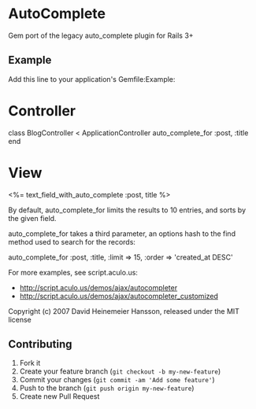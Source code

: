 # AutoComplete

Gem port of the legacy auto_complete plugin for Rails 3+

## Example

Add this line to your application's Gemfile:Example:

  # Controller
  class BlogController < ApplicationController
    auto_complete_for :post, :title
  end

  # View
  <%= text_field_with_auto_complete :post, title %>

By default, auto_complete_for limits the results to 10 entries,
and sorts by the given field.

auto_complete_for takes a third parameter, an options hash to
the find method used to search for the records:

  auto_complete_for :post, :title, :limit => 15, :order => 'created_at DESC'

For more examples, see script.aculo.us:
* http://script.aculo.us/demos/ajax/autocompleter
* http://script.aculo.us/demos/ajax/autocompleter_customized

Copyright (c) 2007 David Heinemeier Hansson, released under the MIT license

## Contributing

1. Fork it
2. Create your feature branch (`git checkout -b my-new-feature`)
3. Commit your changes (`git commit -am 'Add some feature'`)
4. Push to the branch (`git push origin my-new-feature`)
5. Create new Pull Request

